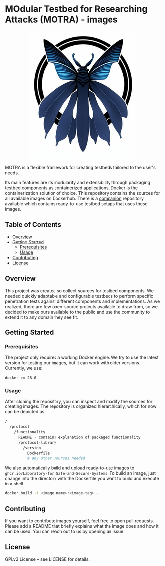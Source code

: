 # MOdular Testbed for Researching Attacks (MOTRA) - images

<p align="center">
  <img src=motra.jpeg?raw=true" alt="motra logo" width="350"/>
</p>

MOTRA is a flexible framework for creating testbeds tailored to the user's needs.

Its main features are its modularity and extensibility through packaging testbed components as containerized applications. Docker is the containerization solution of choice. This repository contains the sources for all available images on Dockerhub. There is a [companion](https://github.com/Laboratory-for-Safe-and-Secure-Systems/motra-setups) repository available which contains ready-to-use testbed setups that uses these images.

## Table of Contents

- [Overview](#overview)
- [Getting Started](#getting-started)
  - [Prerequisites](#prerequisites)
  - [Usage](#usage)
- [Contributing](#contributing)
- [License](#license)

## Overview

This project was created so collect sources for testbed components. We needed quickly adaptable and configurable testbeds to perform specific penetration tests against different components and implementations. As we realized, there are few open-source projects available to draw from, so we decided to make ours available to the public and use the community to extend it to any domain they see fit.

## Getting Started

### Prerequisites

The project only requires a working Docker engine. We try to use the latest version for testing our images, but it can work with older versions. Currently, we use:

```bash
docker >= 28.0
```

### Usage

After cloning the repository, you can inspect and modify the sources for creating images. The repository is organized hierarchically, which for now can be depicted as:

```bash
/
  /protocol
    /functionality
      README - contains explanation of packaged functionality
      /protocol-library
        /version
          Dockerfile
          # any other sources needed
```
We also automatically build and upload ready-to-use images to ``ghcr.io/Laboratory-for-Safe-and-Secure-Systems``. To build an image, just change into the directory with the Dockerfile you want to build and execute in a shell
```bash
docker build -t <image-name>:<image-tag> .
```

## Contributing

If you want to contribute images yourself, feel free to open pull requests. Please add a README that briefly explains what the image does and how it can be used. You can reach out to us by opening an issue.

## License

GPLv3 License – see LICENSE for details.
